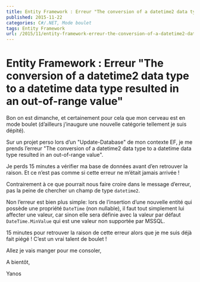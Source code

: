 ```yaml
---
title: Entity Framework : Erreur "The conversion of a datetime2 data type to a datetime data type resulted in an out-of-range value"
published: 2015-11-22
categories: C#/.NET, Mode boulet
tags: Entity Framework
url: /2015/11/entity-framework-erreur-the-conversion-of-a-datetime2-data-type-to-a-datetime-data-type-resulted-in-an-out-of-range-value
---
```


# Entity Framework : Erreur "The conversion of a datetime2 data type to a datetime data type resulted in an out-of-range value"

Bon on est dimanche, et certainement pour cela que mon cerveau est en mode boulet (d’ailleurs j’inaugure une nouvelle catégorie tellement je suis dépité).

Sur un projet perso lors d’un "Update-Database" de mon contexte EF, je me prends l’erreur "The conversion of a datetime2 data type to a datetime data type resulted in an out-of-range value".

Je perds 15 minutes a vérifier ma base de données avant d’en retrouver la raison. Et ce n’est pas comme si cette erreur ne m’était jamais arrivée&nbsp;!

<!--more-->

Contrairement à ce que pourrait nous faire croire dans le message d’erreur, pas la peine de chercher un champ de type ```datetime2```.

Non l’erreur est bien plus simple: lors de l’insertion d’une nouvelle entité qui possède une propriété ```DateTime``` (non nullable), il faut tout simplement lui affecter une valeur, car sinon elle sera définie avec la valeur par défaut ```DateTime.MinValue``` qui est une valeur non supportée par MSSQL.

15 minutes pour retrouver la raison de cette erreur alors que je me suis déjà fait piégé&nbsp;!  C’est un vrai talent de boulet&nbsp;!

Allez je vais manger pour me consoler,

A bientôt,

Yanos

